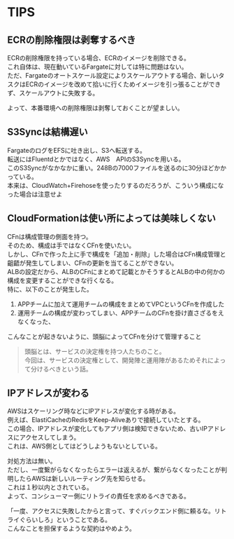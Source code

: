 # TIPS

## ECRの削除権限は剥奪するべき

ECRの削除権限を持っている場合、ECRのイメージを削除できる。  
これ自体は、現在動いているFargateに対しては特に問題はない。  
ただ、Fargateのオートスケール設定によりスケールアウトする場合、新しいタスクはECRのイメージを改めて拾いに行くためイメージを引っ張ることができず、スケールアウトに失敗する。

よって、本番環境への削除権限は剥奪しておくことが望ましい。

## S3Syncは結構遅い

FargateのログをEFSに吐き出し、S3へ転送する。  
転送にはFluentdとかではなく、AWS　APIのS3Syncを用いる。  
このS3Syncがなかなかに重い。248Bの7000ファイルを送るのに30分ほどかかっている。  
本来は、CloudWatch+Firehoseを使ったりするのだろうが、こういう構成になった場合は注意せよ

## CloudFormationは使い所によっては美味しくない

CFnは構成管理の側面を持つ。  
そのため、構成は手ではなくCFnを使いたい。  
しかし、CFnで作った上に手で構成を「追加・削除」した場合はCFn構成管理と齟齬が発生してしまい、CFnの更新を当てることができない。  
ALBの設定だから、ALBのCFnにまとめて記載とかそうするとALBの中の何かの構成を変更することができな行くなる。  
特に、以下のことが発生した。

1. APPチームに加えて運用チームの構成をまとめてVPCというCFnを作成した
2. 運用チームの構成が変わってしまい、APPチームのCFnを掛け直さざるをえなくなった、

こんなことが起きないように、頭脳によってCFnを分けて管理すること

> 頭脳とは、サービスの決定権を持つ人たちのこと。  
> 今回は、サービスの決定権として、開発陣と運用陣があるためそれによって分けるべきという話。

## IPアドレスが変わる

AWSはスケーリング時などにIPアドレスが変化する時がある。  
例えば、ElastiCacheのRedisをKeep-Aliveありで接続していたとする。  
この場合、IPアドレスが変化してもアプリ側は検知できないため、古いIPアドレスにアクセスしてしまう。  
これは、AWS側としてはどうしようもないとしている。  

対処方法は無い。  
ただし、一度繋がらなくなったらエラーは返えるが、繋がらなくなったことが判明したらAWSは新しいルーティング先を知らせる。  
これは１秒以内とされている。  
よって、コンシューマー側にリトライの責任を求めるべきである。

「一度、アクセスに失敗したからと言って、すぐバックエンド側に頼るな。リトライぐらいしろ」ということである。  
こんなことを担保するような契約はやめよう。
